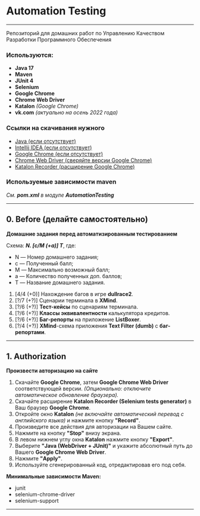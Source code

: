# Automation Testing

***

Репозиторий для домашних работ по Управлению Качеством Разработки Программного Обеспечения

### Используются:
- **Java 17**
- **Maven**
- **JUnit 4**
- **Selenium**
- **Google Chrome**
- **Chrome Web Driver**
- **Katalon** *(Google Chrome)*
- **vk.com** *(актуально на осень 2022 года)*

### Ссылки на скачивания нужного
- [Java (если отсутствует)](https://www.oracle.com/java/technologies/downloads/)
- [Intellij IDEA (если отсутствует)](https://www.jetbrains.com/idea/download/)
- [Google Chrome (если отсутствует)](https://www.google.com/intl/ru_ru/chrome/)
- [Chrome Web Driver (сверяйте версии Google Chrome)](https://sites.google.com/chromium.org/driver/downloads)
- [Katalon Recorder (расширение Google Chrome)](https://chrome.google.com/webstore/detail/katalon-recorder-selenium/ljdobmomdgdljniojadhoplhkpialdid)

### Используемые зависимости maven
*См. **pom.xml** в модуле **AutomationTesting***

***

## 0. Before (делайте самостоятельно)

**Домашние задания перед автоматизированным тестированием**

Схема: ***N. \[с/M (+a)\] T***, где:
- N — Номер домашнего задания;
- c — Полученный балл;
- M — Максимально возможный балл;
- a — Количество полученных доп. баллов;
- T — Название домашнего задания.

1. \[4/4 (+0)\] Нахождение багов в игре **dullrace2**.
2. \[?/7 (+?)\] Сценарии терминала в **XMind**. 
3. \[?/6 (+?)\] **Тест-кейсы** по сценариям терминала.
4. \[?/6 (+?)\] **Классы эквивалентности** калькулятора кредитов.
5. \[?/6 (+?)\] **Баг-репорты** на приложение **ListBoxer**.
6. \[?/4 (+?)\] **XMind**-схема приложения **Text Filter (dumb)** с **баг-репортами**.

***

## 1. Authorization

**Произвести авторизацию на сайте**

1. Скачайте **Google Chrome**, затем **Google Chrome Web Driver** соответствующей версии. *(Опционально: отключите автоматическое обновление браузера).*
2. Скачайте расширение **Katalon Recorder (Selenium tests generator)** в Ваш браузер **Google Chrome**.
3. Откройте окно **Katalon** *(не включайте автоматический перевод с английского языка)* и нажмите кнопку **"Record"**.
4. Произведите все действия для авторизации на Вашем сайте.
5. Нажмите на кнопку **"Stop"** внизу экрана.
6. В левом нижнем углу окна **Katalon** нажмите кнопку **"Export"**.
7. Выберите **"Java (WebDriver + JUnit)"** и укажите абсолютный путь до Вашего **Google Chrome Web Driver**.
8. Нажмите **"Apply"**.
9. Используйте сгенерированный код, отредактировав его под себя.

**Минимальные зависимости Maven:**
- junit
- selenium-chrome-driver
- selenium-support

***
